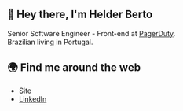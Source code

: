 ## 👋 Hey there, I'm Helder Berto

Senior Software Engineer - Front-end at <a href="https://www.pagerduty.com/" target="blank">PagerDuty</a>. <br>
Brazilian living in Portugal.

## 🌍 Find me around the web

- [Site](https://helderberto.com) <br>
- [LinkedIn](https://www.linkedin.com/in/helderberto)
